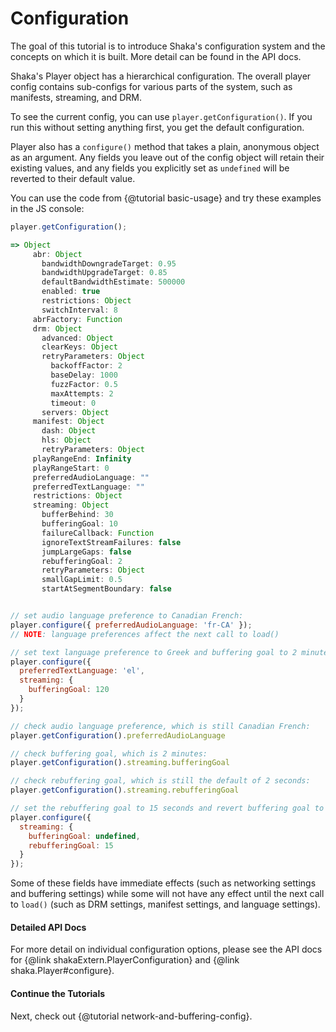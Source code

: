 # Configuration

The goal of this tutorial is to introduce Shaka's configuration system and the
concepts on which it is built.  More detail can be found in the API docs.

Shaka's Player object has a hierarchical configuration.  The overall player
config contains sub-configs for various parts of the system, such as manifests,
streaming, and DRM.

To see the current config, you can use `player.getConfiguration()`.  If you run
this without setting anything first, you get the default configuration.

Player also has a `configure()` method that takes a plain, anonymous object as
an argument.  Any fields you leave out of the config object will retain their
existing values, and any fields you explicitly set as `undefined` will be
reverted to their default value.

You can use the code from {@tutorial basic-usage} and try these examples in
the JS console:

```js
player.getConfiguration();

=> Object
     abr: Object
       bandwidthDowngradeTarget: 0.95
       bandwidthUpgradeTarget: 0.85
       defaultBandwidthEstimate: 500000
       enabled: true
       restrictions: Object
       switchInterval: 8
     abrFactory: Function
     drm: Object
       advanced: Object
       clearKeys: Object
       retryParameters: Object
         backoffFactor: 2
         baseDelay: 1000
         fuzzFactor: 0.5
         maxAttempts: 2
         timeout: 0
       servers: Object
     manifest: Object
       dash: Object
       hls: Object
       retryParameters: Object
     playRangeEnd: Infinity
     playRangeStart: 0
     preferredAudioLanguage: ""
     preferredTextLanguage: ""
     restrictions: Object
     streaming: Object
       bufferBehind: 30
       bufferingGoal: 10
       failureCallback: Function
       ignoreTextStreamFailures: false
       jumpLargeGaps: false
       rebufferingGoal: 2
       retryParameters: Object
       smallGapLimit: 0.5
       startAtSegmentBoundary: false


// set audio language preference to Canadian French:
player.configure({ preferredAudioLanguage: 'fr-CA' });
// NOTE: language preferences affect the next call to load()

// set text language preference to Greek and buffering goal to 2 minutes:
player.configure({
  preferredTextLanguage: 'el',
  streaming: {
    bufferingGoal: 120
  }
});

// check audio language preference, which is still Canadian French:
player.getConfiguration().preferredAudioLanguage

// check buffering goal, which is 2 minutes:
player.getConfiguration().streaming.bufferingGoal

// check rebuffering goal, which is still the default of 2 seconds:
player.getConfiguration().streaming.rebufferingGoal

// set the rebuffering goal to 15 seconds and revert buffering goal to default:
player.configure({
  streaming: {
    bufferingGoal: undefined,
    rebufferingGoal: 15
  }
});
```

Some of these fields have immediate effects (such as networking settings and
buffering settings) while some will not have any effect until the next call to
`load()` (such as DRM settings, manifest settings, and language settings).


#### Detailed API Docs

For more detail on individual configuration options, please see the API docs for
{@link shakaExtern.PlayerConfiguration} and {@link shaka.Player#configure}.


#### Continue the Tutorials

Next, check out {@tutorial network-and-buffering-config}.
